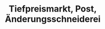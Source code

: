 ---
title: "Tiefpreismarkt, Post, Änderungsschneiderei"
url: /hannover/tiefpreismarkt-post-aenderungsschneiderei/
shop: Allgemein
---